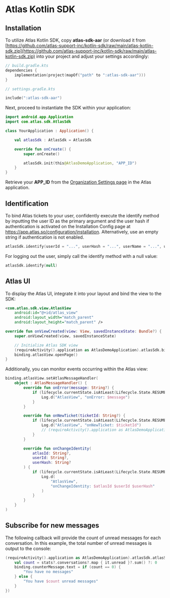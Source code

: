 # Atlas Kotlin SDK

## Installation

To utilize Atlas Kotlin SDK, copy **atlas-sdk-aar** (or download it from [https://github.com/atlas-support-inc/kotlin-sdk/raw/main/atlas-kotlin-sdk.zip](https://github.com/atlas-support-inc/kotlin-sdk/raw/main/atlas-kotlin-sdk.zip) into your project and adjust your settings accordingly:

```kts
// build.gradle.kts
dependencies {
    implementation(project(mapOf("path" to ":atlas-sdk-aar")))
}
```

```kts
// settings.gradle.kts

include(":atlas-sdk-aar")
```

Next, proceed to instantiate the SDK within your application:

```kt
import android.app.Application
import com.atlas.sdk.AtlasSdk

class YourApplication : Application() {

    val atlasSdk : AtlasSdk = AtlasSdk

    override fun onCreate() {
        super.onCreate()

        atlasSdk.init(this@AtlasDemoApplication, "APP_ID")
    }
}
```

Retrieve your **APP_ID** from the [Organization Settings page](https://app.atlas.so/settings/company) in the Atlas application.

## Identification

To bind Atlas tickets to your user, confidently execute the identify method by inputting the user ID as the primary argument and the user hash if authentication is activated on the Installation Config page at https://app.atlas.so/configuration/installation. Alternatively, use an empty string if authentication is not enabled.

```kt
atlasSdk.identify(userId = "...", userHash = "...", userName = "...", userEmail = "...")
```

For logging out the user, simply call the identify method with a null value:

```kt
atlasSdk.identify(null)
```

## Atlas UI

To display the Atlas UI, integrate it into your layout and bind the view to the SDK:

```xml
<com.atlas.sdk.view.AtlasView
    android:id="@+id/atlas_view"
    android:layout_width="match_parent"
    android:layout_height="match_parent" />
```

```kt
override fun onViewCreated(view: View, savedInstanceState: Bundle?) {
    super.onViewCreated(view, savedInstanceState)

    // Initialize Atlas SDK view
    (requireActivity().application as AtlasDemoApplication).atlasSdk.bindAtlasView(lifecycle, binding.atlasView)
    binding.atlasView.openPage()
}
```

Additionally, you can monitor events occurring within the Atlas view:

```kt
binding.atlasView.setAtlasMessageHandler(
    object : AtlasMessageHandler() {
        override fun onError(message: String?) {
            if (lifecycle.currentState.isAtLeast(Lifecycle.State.RESUMED)) {
                Log.d("AtlasView", "onError: $message")
            }
        }

        override fun onNewTicket(ticketId: String?) {
            if (lifecycle.currentState.isAtLeast(Lifecycle.State.RESUMED)) {
                Log.d("AtlasView", "onNewTicket: $ticketId")
                // (requireActivity().application as AtlasDemoApplication).atlasSdk.updateCustomFields(ticketId, mapOf("customField" to "customValue")
            }
        }

        override fun onChangeIdentity(
            atlasId: String?,
            userId: String?,
            userHash: String?
        ) {
            if (lifecycle.currentState.isAtLeast(Lifecycle.State.RESUMED)) {
                Log.d(
                    "AtlasView",
                    "onChangeIdentity: $atlasId $userId $userHash"
                )
            }
        }
    }
)
```

## Subscribe for new messages

The following callback will provide the count of unread messages for each conversation. In this example, the total number of unread messages is output to the console:

```kt
(requireActivity().application as AtlasDemoApplication).atlasSdk.atlasStatsLive.observe(viewLifecycleOwner, { stats ->
    val count = stats?.conversations?.map { it.unread }?.sum() ?: 0
    binding.counterMessage.text = if (count == 0) {
        "You have no messages"
    } else {
        "You have $count unread messages"
    }
})
```
